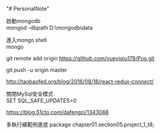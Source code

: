 "# PersonalNote" 

啟動mongodb  
mongod -dbpath D:\mongodb\data

進入mongo shell  
mongo

git remote add origin https://github.com/yueyiqiu178/Pos.git

git push -u origin master


http://taobaofed.org/blog/2016/08/18/react-redux-connect/

關閉MySql安全模式  
SET SQL_SAFE_UPDATES=0

https://blog.51cto.com/dafengzi/1343088


多執行續範例進度
package chapter01.section05.project_1_t8;
